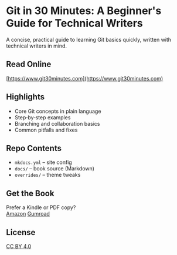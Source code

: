 # Git in 30 Minutes: A Beginner's Guide for Technical Writers

A concise, practical guide to learning Git basics quickly, written with technical writers in mind.

## Read Online
[https://www.git30minutes.com](https://www.git30minutes.com)

## Highlights
- Core Git concepts in plain language  
- Step‑by‑step examples  
- Branching and collaboration basics  
- Common pitfalls and fixes  

## Repo Contents
- `mkdocs.yml` – site config  
- `docs/` – book source (Markdown)  
- `overrides/` – theme tweaks  

## Get the Book
Prefer a Kindle or PDF copy?  
[Amazon](https://www.amazon.com/Start-Using-Git-NOW-30-Minute-ebook/dp/B0CW1NGPQK)
[Gumroad](https://hijamesgill.gumroad.com/l/git30minutes)

## License
[CC BY 4.0](https://creativecommons.org/licenses/by/4.0/)

